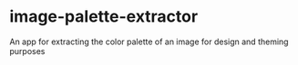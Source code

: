 # image-palette-extractor
An app for extracting the color palette of an image for design and theming purposes
